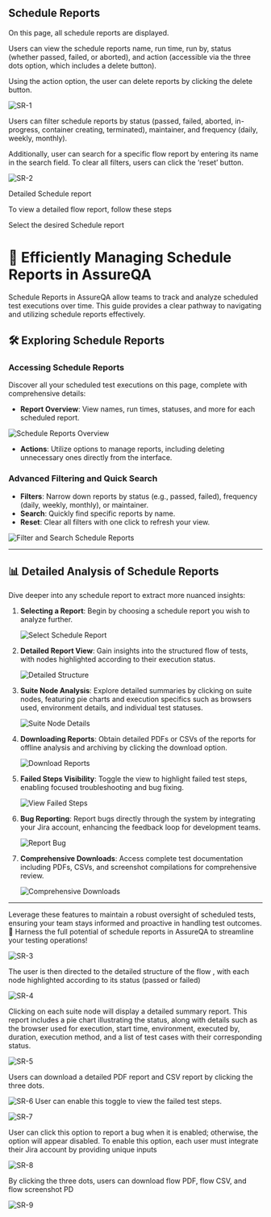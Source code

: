 ## Schedule Reports
On this page, all schedule reports are displayed.

Users can view the schedule reports name, run time, run by, status (whether passed, failed, or aborted), and action (accessible via the three dots option, which includes a delete button).

Using the action option, the user can delete reports by clicking the delete button.

![SR-1](./ReportsImage/SR-1.png)

Users can filter schedule reports by status (passed, failed, aborted, in-progress, container creating, terminated), maintainer, and frequency (daily, weekly, monthly).

Additionally, user can search for a specific flow report by entering its name in the search field. To clear all filters, users can click the ‘reset’ button.

![SR-2](./ReportsImage/SR-2.png)

Detailed Schedule report

To view a detailed flow report, follow these steps

Select the desired Schedule report
# 🚀 Efficiently Managing Schedule Reports in AssureQA

Schedule Reports in AssureQA allow teams to track and analyze scheduled test executions over time. This guide provides a clear pathway to navigating and utilizing schedule reports effectively.

## 🛠️ Exploring Schedule Reports

### Accessing Schedule Reports

Discover all your scheduled test executions on this page, complete with comprehensive details:

- **Report Overview**: View names, run times, statuses, and more for each scheduled report.

![Schedule Reports Overview](./ReportsImage/SR-1.png)

- **Actions**: Utilize options to manage reports, including deleting unnecessary ones directly from the interface.

### Advanced Filtering and Quick Search

- **Filters**: Narrow down reports by status (e.g., passed, failed), frequency (daily, weekly, monthly), or maintainer.
- **Search**: Quickly find specific reports by name.
- **Reset**: Clear all filters with one click to refresh your view.

![Filter and Search Schedule Reports](./ReportsImage/SR-2.png)

---

## 📊 Detailed Analysis of Schedule Reports

Dive deeper into any schedule report to extract more nuanced insights:

1. **Selecting a Report**:
   Begin by choosing a schedule report you wish to analyze further.

   ![Select Schedule Report](./ReportsImage/SR-3.png)

2. **Detailed Report View**:
   Gain insights into the structured flow of tests, with nodes highlighted according to their execution status.

   ![Detailed Structure](./ReportsImage/SR-4.png)

3. **Suite Node Analysis**:
   Explore detailed summaries by clicking on suite nodes, featuring pie charts and execution specifics such as browsers used, environment details, and individual test statuses.

   ![Suite Node Details](./ReportsImage/SR-5.png)

4. **Downloading Reports**:
   Obtain detailed PDFs or CSVs of the reports for offline analysis and archiving by clicking the download option.

   ![Download Reports](./ReportsImage/SR-6.png)

5. **Failed Steps Visibility**:
   Toggle the view to highlight failed test steps, enabling focused troubleshooting and bug fixing.

   ![View Failed Steps](./ReportsImage/SR-7.png)

6. **Bug Reporting**:
   Report bugs directly through the system by integrating your Jira account, enhancing the feedback loop for development teams.

   ![Report Bug](./ReportsImage/SR-8.png)

7. **Comprehensive Downloads**:
   Access complete test documentation including PDFs, CSVs, and screenshot compilations for comprehensive review.

   ![Comprehensive Downloads](./ReportsImage/SR-9.png)

---

Leverage these features to maintain a robust oversight of scheduled tests, ensuring your team stays informed and proactive in handling test outcomes. 🌟 Harness the full potential of schedule reports in AssureQA to streamline your testing operations!

![SR-3](./ReportsImage/SR-3.png)

The user is then directed to the detailed structure of the flow , with each node highlighted according to its status (passed or failed)

![SR-4](./ReportsImage/SR-4.png)

Clicking on each suite node will display a detailed summary report. This report includes a pie chart illustrating the status, along with details such as the browser used for execution, start time, environment, executed by, duration, execution method, and a list of test cases with their corresponding status.


![SR-5](./ReportsImage/SR-5.png)

Users can download a detailed PDF report and CSV report by clicking the three dots.


![SR-6](./ReportsImage/SR-6.png)
User can enable this toggle to view the failed test steps.

![SR-7](./ReportsImage/SR-7.png)

User can click this option to report a bug when it is enabled; otherwise, the option will appear disabled. To enable this option, each user must integrate their Jira account by providing unique inputs


![SR-8](./ReportsImage/SR-8.png)

By clicking the three dots, users can download flow PDF, flow CSV, and flow screenshot PD

![SR-9](./ReportsImage/SR-9.png)


